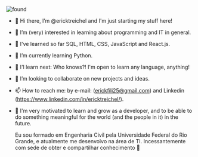 <!-- ![dune1](https://user-images.githubusercontent.com/106178471/175835844-bb231413-8290-4e91-aeb9-46137bd1948d.png) -->
<!-- ![found](https://user-images.githubusercontent.com/106178471/175836166-98d362f3-65df-497b-a176-8df82b7c2d39.jpg)-->
![found](https://user-images.githubusercontent.com/106178471/176327973-acd20274-76a5-4f5c-8556-be5d65d489b2.jpg)



- 👋 Hi there, I’m @ericktreichel and I'm just starting my stuff here!
- 👀 I’m (very) interested in learning about programming and IT in general.
- 🐥 I've learned so far SQL, HTML, CSS, JavaScript and React.js.
- 🌱 I’m currently learning Python.
- 🐾 I'l learn next: Who knows?! I'm open to learn any language, anything!
- 💞️ I’m looking to collaborate on new projects and ideas.
- 📫 How to reach me: by e-mail: (erickfili25@gmail.com) and Linkedin (https://www.linkedin.com/in/ericktreichel/).
- 🚀 I'm very motivated to learn and grow as a developer, and to be able to do something meaningful for the world (and the people in it) in the future.

  Eu sou formado em Engenharia Civil pela Universidade Federal do Rio Grande, e atualmente me desenvolvo na área de TI.
Incessantemente com sede de obter e compartilhar conhecimento 🔁
<!---
ericktreichel/ericktreichel is a ✨ special ✨ repository because its `README.md` (this file) appears on your GitHub profile.
You can click the Preview link to take a look at your changes.
--->
